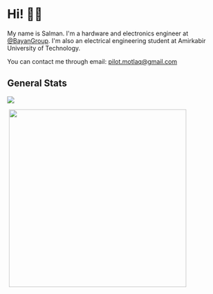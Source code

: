 # Hi! 👋🏻

My name is Salman. I'm a hardware and electronics engineer at [@BayanGroup](https://github.com/BayanGroup). I'm also an electrical engineering student at Amirkabir University of Technology.

You can contact me through email: pilot.motlaq@gmail.com

## General Stats

<p><img src="https://github-readme-stats.vercel.app/api?username=SMotlaq&theme=dark&show_icons=true&count_private=true&hide_rank=true" /></p>
<p>&nbsp;<img src="https://github-readme-stats.vercel.app/api/top-langs/?username=SMotlaq&theme=dark&layout=compact" width="410" /></p>
